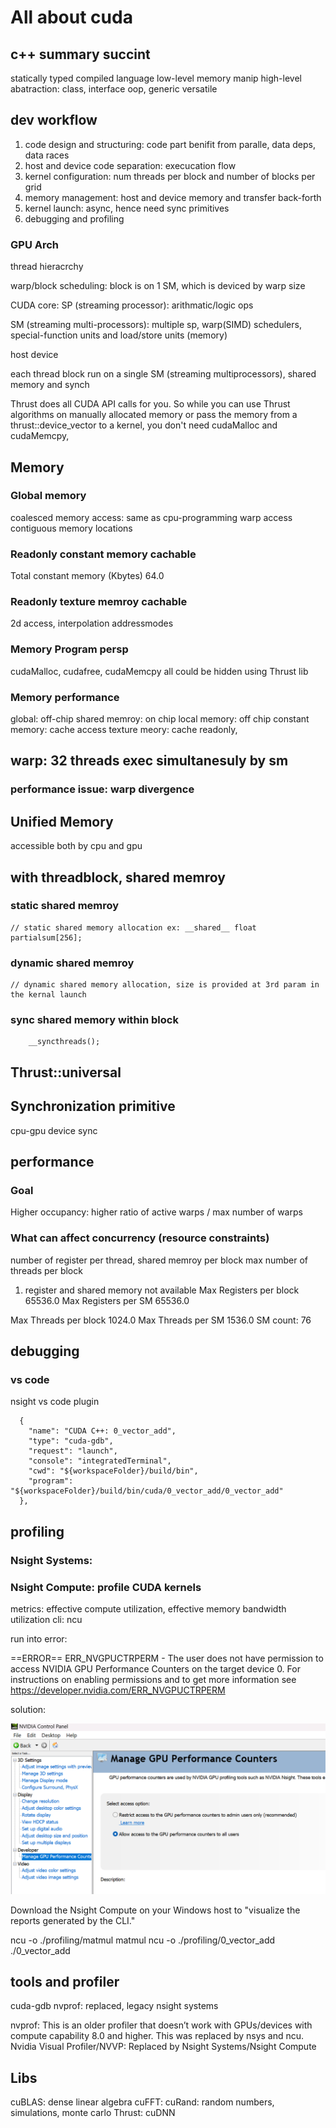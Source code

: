 # All about cuda

## c++ summary succint
statically typed
compiled language
low-level memory manip
high-level abatraction: class, interface
oop, 
generic
versatile


## dev workflow
1. code design and structuring: code part benifit from paralle, data deps, data races
2. host and device code separation: execucation flow
3. kernel configuration: num threads per block and number of blocks per grid
4. memory management: host and device memory and transfer back-forth
5. kernel launch: async, hence need sync primitives
6. debugging and profiling

### GPU Arch

thread hieracrchy

warp/block scheduling: block is on 1 SM, which is deviced by warp size

CUDA core: SP (streaming processor): arithmatic/logic ops

SM (streaming multi-processors): multiple sp, warp(SIMD) schedulers, special-function units and load/store units (memory)

host
device

each thread block run on a single SM (streaming multiprocessors), shared memory and synch

Thrust does all CUDA API calls for you. So while you can use Thrust algorithms on manually allocated memory or pass the memory from a thrust::device_vector to a kernel, you don't need cudaMalloc and cudaMemcpy,

## Memory

### Global memory
coalesced memory access: same as cpu-programming
warp access contiguous memory locations

### Readonly constant memory cachable
  Total constant memory (Kbytes) 64.0

### Readonly texture memroy cachable
2d access, interpolation addressmodes

### Memory Program persp
cudaMalloc, cudafree, cudaMemcpy all could be hidden using Thrust lib

### Memory performance
global: off-chip
shared memroy: on chip
local memory: off chip
constant memory: cache access
texture meory: cache readonly, 

## warp: 32 threads exec simultanesuly by sm

### performance issue: warp divergence



## Unified Memory

accessible both by cpu and gpu

## with threadblock, shared memroy

### static shared memroy
    // static shared memory allocation ex: __shared__ float partialsum[256];
### dynamic shared memroy
    // dynamic shared memory allocation, size is provided at 3rd param in the kernal launch

### sync shared memory within block
        __syncthreads();

## Thrust::universal


## Synchronization primitive
cpu-gpu device sync 


## performance

### Goal
Higher occupancy: higher ratio of active warps / max number of warps

### What can affect concurrency (resource constraints)


number of register per thread,
shared memroy per block
max number of threads per block

1. register and shared memory not available
  Max Registers per block 65536.0
  Max Registers per SM 65536.0


  Max Threads per block 1024.0
  Max Threads per SM 1536.0
  SM count: 76

## debugging

### vs code

nsight vs code plugin


      {
        "name": "CUDA C++: 0_vector_add",
        "type": "cuda-gdb",
        "request": "launch",
        "console": "integratedTerminal",
        "cwd": "${workspaceFolder}/build/bin",
        "program": "${workspaceFolder}/build/bin/cuda/0_vector_add/0_vector_add"
      },

## profiling 

### Nsight Systems: 

### Nsight Compute: profile CUDA kernels

metrics: effective compute utilization, effective memory bandwidth utilization
cli: ncu

run into error: 

==ERROR== ERR_NVGPUCTRPERM - The user does not have permission to access NVIDIA GPU Performance Counters on the target device 0. For instructions on enabling permissions and to get more information see https://developer.nvidia.com/ERR_NVGPUCTRPERM

solution: 

![alt text](for_nsight_compute.png)

Download the Nsight Compute on your Windows host to "visualize the reports generated by the CLI."

ncu -o ./profiling/matmul matmul
ncu -o ./profiling/0_vector_add  ./0_vector_add 


## tools and profiler
cuda-gdb
nvprof: replaced, legacy
nsight systems

nvprof: This is an older profiler that doesn’t work with GPUs/devices with compute capability 8.0 and higher. This was replaced by nsys and ncu.
Nvidia Visual Profiler/NVVP: Replaced by Nsight Systems/Nsight Compute


## Libs

cuBLAS: dense linear algebra
cuFFT: 
cuRand: random numbers, simulations, monte carlo
Thrust: 
cuDNN

